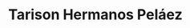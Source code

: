 ---
title: "Tarison Hermanos Peláez"
url: /portillo/tarison-hermanos-pelaez/
shop: reparación de automóviles
---